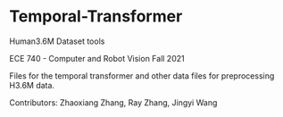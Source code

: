 # Temporal-Transformer
Human3.6M Dataset tools

ECE 740 - Computer and Robot Vision
Fall 2021

Files for the temporal transformer and other data files for preprocessing H3.6M data.

Contributors: Zhaoxiang Zhang, Ray Zhang, Jingyi Wang

